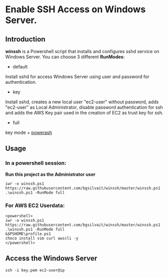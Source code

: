 # Enable SSH Access on Windows Server.

## Introduction

**winssh** is a Powershell script that installs and configures sshd service on Windows Server. You can choose 3 different **RunModes**:

- default

Install sshd for access Windows Server using user and password for authentication.

- key

Install sshd, creates a new local user "ec2-user" without password, adds "ec2-user" as Local Administrator, disable password authentication for ssh and adds the AWS Key pair used in the creation of EC2 as trust key for ssh.

- full

key mode + [powerash](https://github.com/bgsilvait/powerash)


## Usage

### In a powershell session:

**Run this project as the Administrator user**
```
iwr -o winssh.ps1 https://raw.githubusercontent.com/bgsilvait/winssh/master/winssh.ps1
.\winssh.ps1 -RunMode full
```

### For AWS EC2 Userdata:
```
<powershell>
iwr -o winssh.ps1 https://raw.githubusercontent.com/bgsilvait/winssh/master/winssh.ps1
.\winssh.ps1 -RunMode full
&$PSHOME\profile.ps1
choco install vim curl awscli -y
</powershell>
```

## Access the Windows Server

```
ssh -i key.pem ec2-user@ip
```
